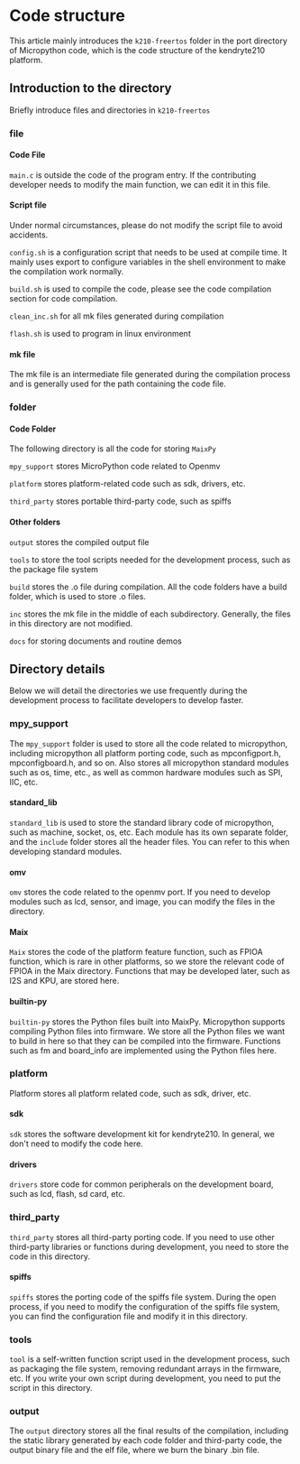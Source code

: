 Code structure
========

This article mainly introduces the `k210-freertos` folder in the port directory of Micropython code, which is the code structure of the kendryte210 platform.

## Introduction to the directory

Briefly introduce files and directories in `k210-freertos`

### file

#### Code File

`main.c` is outside the code of the program entry. If the contributing developer needs to modify the main function, we can edit it in this file.

#### Script file

Under normal circumstances, please do not modify the script file to avoid accidents.

`config.sh` is a configuration script that needs to be used at compile time. It mainly uses export to configure variables in the shell environment to make the compilation work normally.

`build.sh` is used to compile the code, please see the code compilation section for code compilation.

`clean_inc.sh` for all mk files generated during compilation

`flash.sh` is used to program in linux environment

#### mk file

The mk file is an intermediate file generated during the compilation process and is generally used for the path containing the code file.

### folder

#### Code Folder

The following directory is all the code for storing `MaixPy`

`mpy_support` stores MicroPython code related to Openmv

`platform` stores platform-related code such as sdk, drivers, etc.

`third_party` stores portable third-party code, such as spiffs

#### Other folders

`output` stores the compiled output file

`tools` to store the tool scripts needed for the development process, such as the package file system

`build` stores the .o file during compilation. All the code folders have a build folder, which is used to store .o files.

`inc` stores the mk file in the middle of each subdirectory. Generally, the files in this directory are not modified.

`docs` for storing documents and routine demos


## Directory details

Below we will detail the directories we use frequently during the development process to facilitate developers to develop faster.

### mpy_support

The `mpy_support` folder is used to store all the code related to micropython, including micropython all platform porting code, such as mpconfigport.h, mpconfigboard.h, and so on. Also stores all micropython standard modules such as os, time, etc., as well as common hardware modules such as SPI, IIC, etc.

#### standard_lib

`standard_lib` is used to store the standard library code of micropython, such as machine, socket, os, etc. Each module has its own separate folder, and the `include` folder stores all the header files. You can refer to this when developing standard modules.

#### omv

`omv` stores the code related to the openmv port. If you need to develop modules such as lcd, sensor, and image, you can modify the files in the directory.

#### Maix

`Maix` stores the code of the platform feature function, such as FPIOA function, which is rare in other platforms, so we store the relevant code of FPIOA in the Maix directory. Functions that may be developed later, such as I2S and KPU, are stored here.

#### builtin-py

`builtin-py` stores the Python files built into MaixPy. Micropython supports compiling Python files into firmware. We store all the Python files we want to build in here so that they can be compiled into the firmware. Functions such as fm and board_info are implemented using the Python files here.

### platform

Platform stores all platform related code, such as sdk, driver, etc.

#### sdk

`sdk` stores the software development kit for kendryte210. In general, we don't need to modify the code here.

#### drivers

`drivers` store code for common peripherals on the development board, such as lcd, flash, sd card, etc.

### third_party

`third_party` stores all third-party porting code. If you need to use other third-party libraries or functions during development, you need to store the code in this directory.

#### spiffs

`spiffs` stores the porting code of the spiffs file system. During the open process, if you need to modify the configuration of the spiffs file system, you can find the configuration file and modify it in this directory.

### tools

`tool` is a self-written function script used in the development process, such as packaging the file system, removing redundant arrays in the firmware, etc. If you write your own script during development, you need to put the script in this directory.

### output

The `output` directory stores all the final results of the compilation, including the static library generated by each code folder and third-party code, the output binary file and the elf file, where we burn the binary .bin file.
